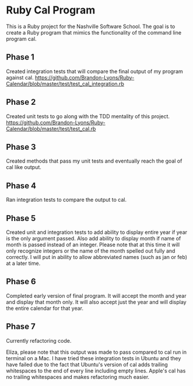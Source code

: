 Ruby Cal Program
================

This is a Ruby project for the Nashville Software School. The goal is to create a Ruby program that mimics the 
functionality of the command line program cal.

Phase 1
--

Created integration tests that will compare the final output of my program against cal.
https://github.com/Brandon-Lyons/Ruby-Calendar/blob/master/test/test_cal_integration.rb

Phase 2
--

Created unit tests to go along with the TDD mentality of this project.
https://github.com/Brandon-Lyons/Ruby-Calendar/blob/master/test/test_cal.rb

Phase 3
--

Created methods that pass my unit tests and eventually reach the goal of cal like output.

Phase 4
--

Ran integration tests to compare the output to cal.

Phase 5
--

Created unit and integration tests to add ability to display entire year if year is the only argument passed.
Also add ability to display month if name of month is passed instead of an integer.
Please note that at this time it will only recognize integers or the name of the month spelled out fully and correctly.
I will put in ability to allow abbreviated names (such as jan or feb) at a later time.

Phase 6
--

Completed early version of final program.
It will accept the month and year and display that month only.
It will also accept just the year and will display the entire calendar for that year.

Phase 7
--

Currently refactoring code. 



Eliza, please note that this output was made to pass compared to cal run in terminal on a Mac. I have tried these integration tests in Ubuntu and they have failed due to the fact that Ubuntu's version of cal adds trailing whitespaces to the end of every line including empty lines. Apple's cal has no trailing whitespaces and makes refactoring much easier.
